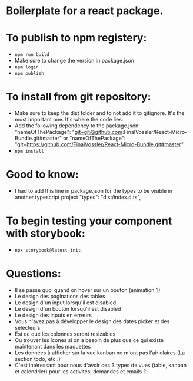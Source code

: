 # Boilerplate for a react package.

# To publish to npm registery:

- `npm run build`
- Make sure to change the version in package.json
- `npm login`
- `npm publish`

# To install from git repository:

- Make sure to keep the dist folder and to not add it to gitignore. It's the most important one. It's where the code lies.
- Add the following dependency to the package.json:
  "nameOfThePackage": "git+git@github.com:FinalVossler/React-Micro-Bundle.git#master"
  or
  "nameOfThePackage": "git+https://github.com/FinalVossler/React-Micro-Bundle.git#master"
- `npm install`

# Good to know:

- I had to add this line in package.json for the types to be visible in another typescript project
  "types": "dist/index.d.ts",

# To begin testing your component with storybook:

- `npx storybook@latest init`

# Questions:

- Il se passe quoi quand on hover sur un bouton (animation ?)
- Le design des paginations des tables
- Le design d'un input lorsqu'il est disabled
- Le design d'un bouton lorsqu'il est disabled
- Le design des inputs en erreurs
- Vous n'avez pas à développer le design des dates picker et des sélecteurs
- Est ce que les colonnes seront resizables
- Ou trouver les îcones si on a besoin de plus que ce qui existe maintenant dans les maquettes
- Les données à afficher sur la vue kanban ne m'ont pas l'air claires (La section todo, etc..)
- C'est intéressant pour nous d'avoir ces 3 types de vues (table, kanban et calendrier) pour les activités, demandes et emails ?
